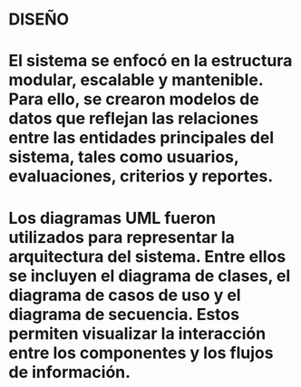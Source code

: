 # DISEÑO

# El  sistema se enfocó en la estructura modular, escalable y mantenible. Para ello, se crearon modelos de datos que reflejan las relaciones entre las entidades principales del sistema, tales como usuarios, evaluaciones, criterios y reportes.
# Los diagramas UML fueron utilizados para representar la arquitectura del sistema. Entre ellos se incluyen el diagrama de clases, el diagrama de casos de uso y el diagrama de secuencia. Estos permiten visualizar la interacción entre los componentes y los flujos de información.
